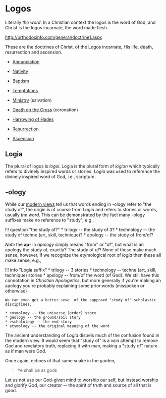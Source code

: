 # Logos

Literally *the word*. In a Christian context the logos is the word of God; and Christ is the logos incarnate, the word made flesh. 



http://orthodoxinfo.com/general/doctrine1.aspx




These are the doctrines of Christ, of the Logos incarnate, His life, death, resurrection and ascension.

* [Annunciation](annunciation.md)

* [Nativity](nativity.md)

* [Baptism](baptism.md)

* [Temptations](temptations.md)

* [Ministry](ministry.md) (salvation)

* [Death on the Cross](cross.md) (coronation)

* [Harrowing of Hades](harrowing.md)

* [Resurrection](resurrection.md)

* [Ascension](ascension.md)






## Logia

The plural of logos is *logoi*.
Logia is the plural form of *logion* which typically refers to divinely inspired words or stories. 
*Logia* was used to reference the divinely inspired word of God, i.e., scripture.


## -ology

While our [modern views](../modern-views/index.md) tell us that words ending in -ology refer to "the study of",
 the origin is of course from *Logia* and refers to stories or words, usually *the word*.
This can be demonstrated by the fact many -ology suffixes make no reference to "study", e.g.,

!!! question "the study of?"
    * trilogy -- the study of 3?
    * technology -- the study of techne (art, skill, technique)?
    * apology -- the study of from/of?

*Note* the **ap-** in *apology* simply means "from" or "of", but what is an apology the study of, exactly? The study of *of*?
None of these make much sense, however, if we recognize the etymological root of *logia* then these all make sense, e.g.,

!!! info "Logia suffix"
    * trilogy -- 3 stories
    * technology -- techne (art, skill, technique) stories
    * apology -- from/of the word (of God). We still have this connotation in *Christian Apologetics*, but more generally if you're making an apology you're probably explaining some prior words (misspoken or otherwise)
    
    We can even get a better sese  of the supposed "study of" scholastic disciplines,
    
    * cosmology -- the universe (order) story
    * geology -- the ground/soil story
    * eschatology -- the end story
    * etymology -- the original meaning of the word

The ancient understanding of *Logia* dispels much of the confusion found in the modern view.
It would seem that "study of" is a vain attempt to remove God and revelatory truth, replacing it with man, making a "study of" nature as if man were God.

Once again, echoes of that same snake in the garden,

> Ye shall be as gods

Let us not use our God-given mind to worship our self, but instead worship and glorify God, our creator -- the spirit of truth and source of all that is good.

























